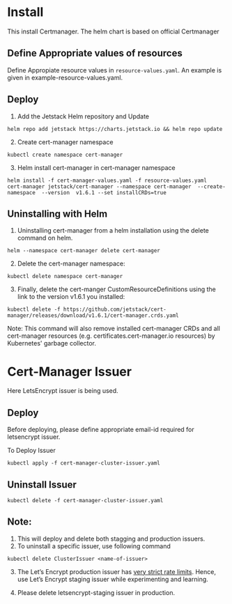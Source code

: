 # Install
This install Certmanager.
The helm chart is based on official Certmanager

## Define Appropriate values of resources
Define Appropiate resource values in ```resource-values.yaml```.
An example is given in example-resource-values.yaml.

## Deploy
1. Add the Jetstack Helm repository and Update
```
helm repo add jetstack https://charts.jetstack.io && helm repo update
```
2. Create cert-manager namespace
```
kubectl create namespace cert-manager
```
3. Helm install cert-manager in cert-manager namespace
```
helm install -f cert-manager-values.yaml -f resource-values.yaml  cert-manager jetstack/cert-manager --namespace cert-manager  --create-namespace  --version  v1.6.1 --set installCRDs=true
```
## Uninstalling with Helm
1. Uninstalling cert-manager from a helm installation using the delete command on helm.
```
helm --namespace cert-manager delete cert-manager
```
2. Delete the cert-manager namespace:

```
kubectl delete namespace cert-manager
```

3. Finally, delete the cert-manger CustomResourceDefinitions using the link to the version v1.6.1 you installed: 

```
kubectl delete -f https://github.com/jetstack/cert-manager/releases/download/v1.6.1/cert-manager.crds.yaml
```
Note: This command will also remove installed cert-manager CRDs and all cert-manager resources (e.g. certificates.cert-manager.io resources) by Kubernetes' garbage collector.

# Cert-Manager Issuer
Here LetsEncrypt issuer is being used.

## Deploy
Before deploying, please define appropriate email-id required for letsencrypt issuer.

To Deploy Issuer
```
kubectl apply -f cert-manager-cluster-issuer.yaml 
```
## Uninstall Issuer
```
kubectl delete -f cert-manager-cluster-issuer.yaml
```
## Note: 
1. This will deploy and delete both stagging and production issuers. 
2. To uninstall a specific issuer, use following command

```
kubectl delete ClusterIssuer <name-of-issuer>
```
3. The Let’s Encrypt production issuer has [very strict rate limits](https://letsencrypt.org/docs/rate-limits/). 
Hence, use Let’s Encrypt staging issuer while experimenting and learning.

4. Please delete letsencrypt-staging issuer in production.
